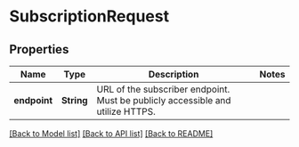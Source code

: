 # SubscriptionRequest

## Properties

Name | Type | Description | Notes
------------ | ------------- | ------------- | -------------
**endpoint** | **String** | URL of the subscriber endpoint. Must be publicly accessible and utilize HTTPS. | 

[[Back to Model list]](../README.md#documentation-for-models) [[Back to API list]](../README.md#documentation-for-api-endpoints) [[Back to README]](../README.md)


